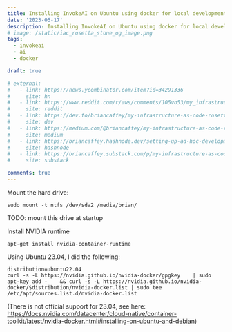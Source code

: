 ```yaml
---
title: Installing InvokeAI on Ubuntu using docker for local development
date: '2023-06-17'
description: Installing InvokeAI on Ubuntu using docker for local development
# image: /static/iac_rosetta_stone_og_image.png
tags:
  - invokeai
  - ai
  - docker

draft: true

# external:
#   - link: https://news.ycombinator.com/item?id=34291336
#     site: hn
#   - link: https://www.reddit.com/r/aws/comments/105vo53/my_infrastructure_as_code_rosetta_stone_deploying/
#     site: reddit
#   - link: https://dev.to/briancaffey/my-infrastructure-as-code-rosetta-stone-deploying-the-same-web-application-on-aws-ecs-fargate-with-cdk-terraform-and-pulumi-oe4
#     site: dev
#   - link: https://medium.com/@briancaffey/my-infrastructure-as-code-rosetta-stone-with-cdk-terraform-and-pulumi-44fcb8233e6a
#     site: medium
#   - link: https://briancaffey.hashnode.dev/setting-up-ad-hoc-development-environments-for-django-applications-with-aws-ecs-terraform-and-github-actions
#     site: hashnode
#   - link: https://briancaffey.substack.com/p/my-infrastructure-as-code-rosetta
#     site: substack

comments: true
---
```


Mount the hard drive:

```
sudo mount -t ntfs /dev/sda2 /media/brian/
```

TODO: mount this drive at startup

Install NVIDIA runtime

```
apt-get install nvidia-container-runtime
```

Using Ubuntu 23.04, I did the following:

```
distribution=ubuntu22.04
curl -s -L https://nvidia.github.io/nvidia-docker/gpgkey    | sudo apt-key add -    && curl -s -L https://nvidia.github.io/nvidia-docker/$distribution/nvidia-docker.list | sudo tee /etc/apt/sources.list.d/nvidia-docker.list
```

(There is not official support for 23.04, see here: https://docs.nvidia.com/datacenter/cloud-native/container-toolkit/latest/nvidia-docker.html#installing-on-ubuntu-and-debian)


